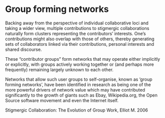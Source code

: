 # Group forming networks

Backing away from the perspective of individual collaborative loci and taking a wider view, multiple contributions to stigmergic collaborations naturally form clusters representing the contributors’ interests. One’s contributions might also overlap with those of others, thereby generating sets of collaborators linked via their contributions, personal interests and shared discourse. 

These “contributor groups” form networks that may operate either implicitly or explicitly, with groups actively working together or (and perhaps more frequently) remaining largely unknown to each other. 

Networks that allow such user groups to self-organise, known as ’group forming networks’, have been identified in research as being one of the more powerful drivers of network value which may have contributed significantly to the growth of giants such as Ebay, Wikipedia.org, the Open Source software movement and even the Internet itself.

Stigmergic Collaboration: The Evolution of Group Work, Elliot M. 2006
